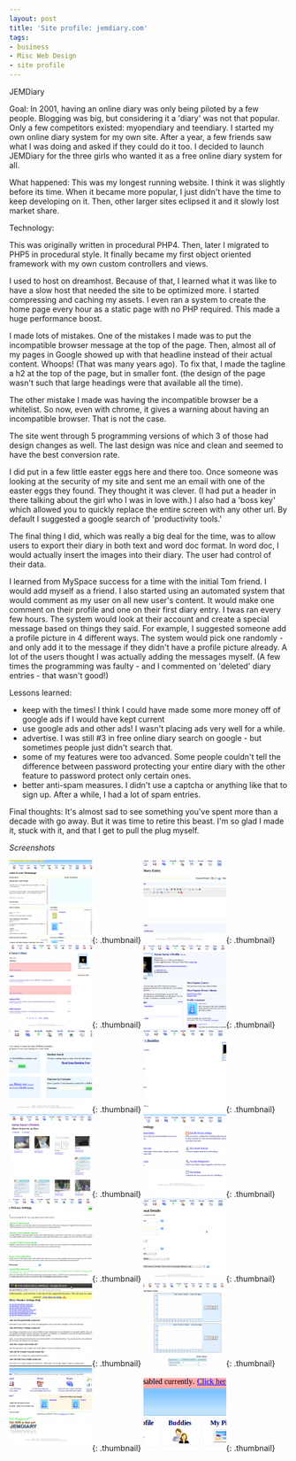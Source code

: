 ```yaml
---
layout: post
title: 'Site profile: jemdiary.com'
tags:
- business
- Misc Web Design
- site profile
---
```


JEMDiary

Goal: In 2001, having an online diary was only being piloted by a few people.  Blogging was big, but considering it a 'diary' was not that popular.  Only a few competitors existed: myopendiary and teendiary.  I started my own online diary system for my own site.  After a year, a few friends saw what I was doing and asked if they could do it too.  I decided to launch JEMDiary for the three girls who wanted it as a free online diary system for all.  

What happened: This was my longest running website.  I think it was slightly before its time.  When it became more popular, I just didn't have the time to keep developing on it.  Then, other larger sites eclipsed it and it slowly lost market share.

Technology:

This was originally written in procedural PHP4.  Then, later I migrated to PHP5 in procedural style.  It finally became my first object oriented framework with my own custom controllers and views.  

I used to host on dreamhost.  Because of that, I learned what it was like to have a slow host that needed the site to be optimized more.  I started compressing and caching my assets.  I even ran a system to create the home page every hour as a static page with no PHP required.  This made a huge performance boost.

I made lots of mistakes.  One of the mistakes I made was to put the incompatible browser message at the top of the page.  Then, almost all of my pages in Google showed up with that headline instead of their actual content.  Whoops!  (That was many years ago).  To fix that, I made the tagline a h2 at the top of the page, but in smaller font.  (the design of the page wasn't such that large headings were that available all the time).

The other mistake I made was having the incompatible browser be a whitelist.  So now, even with chrome, it gives a warning about having an incompatible browser.  That is not the case.

The site went through 5 programming versions of which 3 of those had design changes as well.  The last design was nice and clean and seemed to have the best conversion rate.

I did put in a few little easter eggs here and there too.  Once someone was looking at the security of my site and sent me an email with one of the easter eggs they found.  They thought it was clever. (I had put a header in there talking about the girl who I was in love with.)  I also had a 'boss key' which allowed you to quickly replace the entire screen with any other url.  By default I suggested a google search of 'productivity tools.'

The final thing I did, which was really a big deal for the time, was to allow users to export their diary in both text and word doc format.  In word doc, I would actually insert the images into their diary.  The user had control of their data.

I learned from MySpace success for a time with the initial Tom friend.  I would add myself as a friend.  I also started using an automated system that would comment as my user on all new user's content. It would make one comment on their profile and one on their first diary entry. I twas ran every few hours.  The system would look at their account and create a special message based on things they said.  For example, I suggested someone add a profile picture in 4 different ways. The system would pick one randomly - and only add it to the message if they didn't have a profile picture already.  A lot of the users thought I was actually adding the messages myself.  (A few times the programming was faulty - and I commented on 'deleted' diary entries - that wasn't good!)

Lessons learned:

- keep with the times!  I think I could have made some more money off of google ads if I would have kept current
- use google ads and other ads! I wasn't placing ads very well for a while.
- advertise.  I was still #3 in free online diary search on google - but sometimes people just didn't search that.
- some of my features were too advanced.  Some people couldn't tell the difference between password protecting your entire diary with the other feature to password protect only certain ones.
- better anti-spam measures.  I didn't use a captcha or anything like that to sign up.  After a while, I had a lot of spam entries.

Final thoughts:
It's almost sad to see something you've spent more than a decade with go away.  But it was time to retire this beast.  I'm so glad I made it, stuck with it, and that I get to pull the plug myself.

_Screenshots_

[![](/uploads/2012/Screenshot-at-2012-03-14-162645-150x150.png)](/uploads/2012/Screenshot-at-2012-03-14-162645.png){: .thumbnail}
[![](/uploads/2012/Screenshot-at-2012-03-14-162725-150x150.png)](/uploads/2012/Screenshot-at-2012-03-14-162725.png){: .thumbnail}
[![](/uploads/2012/Screenshot-at-2012-03-14-162737-150x150.png)](/uploads/2012/Screenshot-at-2012-03-14-162737.png){: .thumbnail}
[![](/uploads/2012/Screenshot-at-2012-03-14-162758-150x150.png)](/uploads/2012/Screenshot-at-2012-03-14-162758.png){: .thumbnail}
[![](/uploads/2012/Screenshot-at-2012-03-14-162812-150x150.png)](/uploads/2012/Screenshot-at-2012-03-14-162812.png){: .thumbnail}
[![](/uploads/2012/Screenshot-at-2012-03-14-162819-150x150.png)](/uploads/2012/Screenshot-at-2012-03-14-162819.png){: .thumbnail}
[![](/uploads/2012/Screenshot-at-2012-03-14-162836-150x150.png)](/uploads/2012/Screenshot-at-2012-03-14-162836.png){: .thumbnail}
[![](/uploads/2012/Screenshot-at-2012-03-14-162846-150x150.png)](/uploads/2012/Screenshot-at-2012-03-14-162846.png){: .thumbnail}
[![](/uploads/2012/Screenshot-at-2012-03-14-162854-150x150.png)](/uploads/2012/Screenshot-at-2012-03-14-162854.png){: .thumbnail}
[![](/uploads/2012/Screenshot-at-2012-03-14-162906-150x150.png)](/uploads/2012/Screenshot-at-2012-03-14-162906.png){: .thumbnail}
[![](/uploads/2012/Screenshot-at-2012-03-14-162917-150x150.png)](/uploads/2012/Screenshot-at-2012-03-14-162917.png){: .thumbnail}
[![](/uploads/2012/Screenshot-at-2012-03-14-163004-150x150.png)](/uploads/2012/Screenshot-at-2012-03-14-163004.png){: .thumbnail}
[![](/uploads/2012/Screenshot-at-2012-03-14-164457-150x150.png)](/uploads/2012/Screenshot-at-2012-03-14-164457.png){: .thumbnail}
[![](/uploads/2012/Screenshot-at-2012-03-18-114756-150x132.png)](/uploads/2012/Screenshot-at-2012-03-18-114756.png){: .thumbnail}
